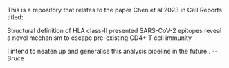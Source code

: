 This is a repository that relates to the paper Chen et al 2023 in Cell Reports titled:

Structural definition of HLA class-II presented SARS-CoV-2 epitopes reveal a novel mechanism to escape pre-existing CD4+ T cell immunity 

I intend to neaten up and generalise this analysis pipeline in the future..
-- Bruce